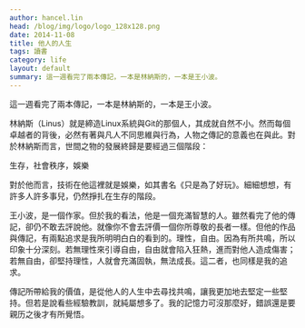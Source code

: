```yaml
---
author: hancel.lin
head: /blog/img/logo/logo_128x128.png
date: 2014-11-08
title: 他人的人生
tags: 讀書
category: life
layout: default
summary: 這一週看完了兩本傳記，一本是林納斯的，一本是王小波。
---
```

這一週看完了兩本傳記，一本是林納斯的，一本是王小波。

林納斯（Linus）就是締造Linux系統與Git的那個人，其成就自然不小。然而每個卓越者的背後，必然有著與凡人不同思維與行為，人物之傳記的意義也在與此。對於林納斯而言，世間之物的發展終歸是要經過三個階段：

生存，社會秩序，娛樂

對於他而言，技術在他這裡就是娛樂，如其書名《只是為了好玩》。細細想想，有許多人許多事兒，仍然掙扎在生存的階段。

王小波，是一個作家。但於我的看法，他是一個充滿智慧的人。雖然看完了他的傳記，卻仍不敢去評說他。就像你不會去評價一個你所尊敬的長者一樣。但他的作品與傳記，有兩點追求是我所明明白白的看到的。理性，自由。因為有所共鳴，所以印象十分深刻。若無理性來引導自由，自由就會陷入狂熱，進而對他人造成傷害；若無自由，卻堅持理性，人就會充滿固執，無法成長。這二者，也同樣是我的追求。

傳記所帶給我的價值，是從他人的人生中去尋找共鳴，讓我更加地去堅定一些堅持。但若是說看些經驗教訓，就純屬想多了。我的記憶力可沒那麼好，錯誤還是要親历之後才有所覺悟。
